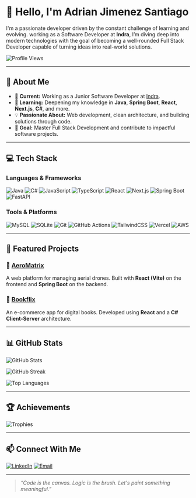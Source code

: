 # 👋 Hello, I'm Adrian Jimenez Santiago

I'm a passionate developer driven by the constant challenge of learning and evolving. working as a Software Developer at **Indra**, I’m diving deep into modern technologies with the goal of becoming a well-rounded Full Stack Developer capable of turning ideas into real-world solutions.

![Profile Views](https://komarev.com/ghpvc/?username=AdrianJS2009&style=for-the-badge)

---

## 💼 About Me

- 🔭 **Current:** Working as a Junior Software Developer at  [Indra](https://www.indracompany.com/).
- 🚀 **Learning:** Deepening my knowledge in **Java**, **Spring Boot**, **React**, **Next.js**, **C#**, and more.
- 💡 **Passionate About:** Web development, clean architecture, and building solutions through code.
- 🎯 **Goal:** Master Full Stack Development and contribute to impactful software projects.

---

## 💻 Tech Stack

### Languages & Frameworks
![Java](https://img.shields.io/badge/java-%23ED8B00.svg?style=for-the-badge&logo=openjdk&logoColor=white)
![C#](https://img.shields.io/badge/c%23-%23239120.svg?style=for-the-badge&logo=csharp&logoColor=white)
![JavaScript](https://img.shields.io/badge/javascript-%23323330.svg?style=for-the-badge&logo=javascript&logoColor=%23F7DF1E)
![TypeScript](https://img.shields.io/badge/typescript-%23007ACC.svg?style=for-the-badge&logo=typescript&logoColor=white)
![React](https://img.shields.io/badge/react-%2320232a.svg?style=for-the-badge&logo=react&logoColor=%2361DAFB)
![Next.js](https://img.shields.io/badge/Next-black?style=for-the-badge&logo=next.js&logoColor=white)
![Spring Boot](https://img.shields.io/badge/SpringBoot-6DB33F?style=for-the-badge&logo=spring&logoColor=white)
![FastAPI](https://img.shields.io/badge/FastAPI-005571?style=for-the-badge&logo=fastapi)

### Tools & Platforms
![MySQL](https://img.shields.io/badge/mysql-4479A1.svg?style=for-the-badge&logo=mysql&logoColor=white)
![SQLite](https://img.shields.io/badge/sqlite-%2307405e.svg?style=for-the-badge&logo=sqlite&logoColor=white)
![Git](https://img.shields.io/badge/git-%23F05033.svg?style=for-the-badge&logo=git&logoColor=white)
![GitHub Actions](https://img.shields.io/badge/github%20actions-%232671E5.svg?style=for-the-badge&logo=githubactions&logoColor=white)
![TailwindCSS](https://img.shields.io/badge/tailwindcss-%2338B2AC.svg?style=for-the-badge&logo=tailwind-css&logoColor=white)
![Vercel](https://img.shields.io/badge/vercel-%23000000.svg?style=for-the-badge&logo=vercel&logoColor=white)
![AWS](https://img.shields.io/badge/AWS-%23FF9900.svg?style=for-the-badge&logo=amazon-aws&logoColor=white)

---

## 🌟 Featured Projects

### 🔹 [AeroMatrix](https://github.com/AdrianJimenezSantiago/AeroMatrix)
A web platform for managing aerial drones. Built with **React (Vite)** on the frontend and **Spring Boot** on the backend.

### 🔹 [Bookflix](https://github.com/AdrianJimenezSantiago/Bookflix)
An e-commerce app for digital books. Developed using **React** and a **C# Client-Server** architecture.

---

## 📊 GitHub Stats

![GitHub Stats](https://github-readme-stats.vercel.app/api?username=AdrianJS2009&theme=monokai&hide_border=false&include_all_commits=true&count_private=true)

![GitHub Streak](https://nirzak-streak-stats.vercel.app/?user=AdrianJS2009&theme=monokai&hide_border=false)

![Top Languages](https://github-readme-stats.vercel.app/api/top-langs/?username=AdrianJS2009&theme=monokai&hide_border=false&include_all_commits=true&count_private=true&layout=compact)

---

## 🏆 Achievements

![Trophies](https://github-profile-trophy.vercel.app/?username=AdrianJS2009&theme=radical&no-frame=false&no-bg=false&margin-w=4)

---

## 📫 Connect With Me

[![LinkedIn](https://img.shields.io/badge/LinkedIn-%230077B5.svg?logo=linkedin&logoColor=white)](https://linkedin.com/in/ajimsan2009)
[![Email](https://img.shields.io/badge/Email-D14836?logo=gmail&logoColor=white)](mailto:ajimsan2096@gmail.com)

---

> *“Code is the canvas. Logic is the brush. Let's paint something meaningful.”*
